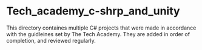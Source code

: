 # Tech_academy_c-shrp_and_unity

This directory containes multiple C# projects that were made in accordance with the guidleines set by The Tech Academy. They are added in order of completion, and reviewed regularly. 
